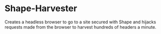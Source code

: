 # Shape-Harvester
Creates a headless browser to go to a site secured with Shape and hijacks requests made from the browser to harvest hundreds of headers a minute.
